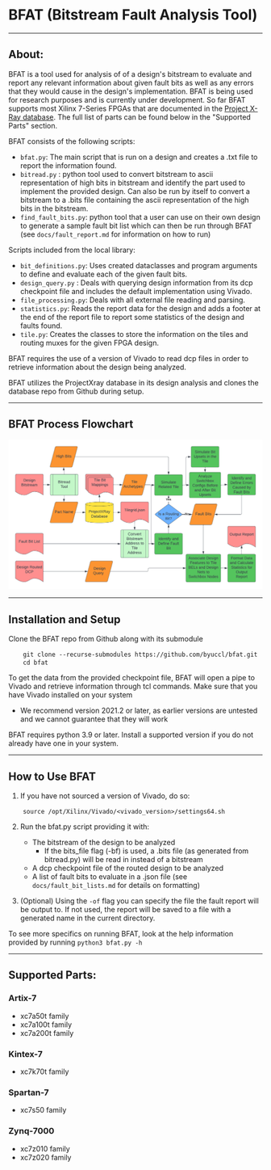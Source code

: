 # BFAT (Bitstream Fault Analysis Tool)

---

## About:

BFAT is a tool used for analysis of of a design's bitstream to evaluate and report any relevant information about given fault bits as well as any errors that they would cause in the design's implementation. BFAT is being used for research purposes and is currently under development. So far BFAT supports most Xilinx 7-Series FPGAs that are documented in the [Project X-Ray database](https://github.com/f4pga/prjxray-db). The full list of parts can be found below in the "Supported Parts" section. 

BFAT consists of the following scripts:

- `bfat.py`: The main script that is run on a design and creates a .txt file to report the information found.
- `bitread.py` : python tool used to convert bitstream to ascii representation of high bits in bitstream and identify the part used to implement the provided design. Can also be run by itself to convert a bitstream to a .bits file containing the ascii representation of the high bits in the bitstream.
- `find_fault_bits.py`: python tool that a user can use on their own design to generate a sample fault bit list which can then be run through BFAT (see `docs/fault_report.md` for information on how to run)

Scripts included from the local library:

- `bit_definitions.py`: Uses created dataclasses and program arguments to define and evaluate each of the given fault bits.
- `design_query.py` : Deals with querying design information from its dcp checkpoint file and includes the default implementation using Vivado.
- `file_processing.py`: Deals with all external file reading and parsing.
- `statistics.py`: Reads the report data for the design and adds a footer at the end of the report file to report some statistics of the design and faults found.
- `tile.py`: Creates the classes to store the information on the tiles and routing muxes for the given FPGA design.

BFAT requires the use of a version of Vivado to read dcp files in order to retrieve information about the design being analyzed.

BFAT utilizes the ProjectXray database in its design analysis and clones the database repo from Github during setup.

---

## BFAT Process Flowchart
![Image](./bfat_flowchart.png)

---

## Installation and Setup

Clone the BFAT repo from Github along with its submodule

```
    git clone --recurse-submodules https://github.com/byuccl/bfat.git
    cd bfat
```

To get the data from the provided checkpoint file, BFAT will open a pipe to Vivado and retrieve information through tcl commands. Make sure that you have Vivado installed on your system
* We recommend version 2021.2 or later, as earlier versions are untested and we cannot guarantee that they will work

BFAT requires python 3.9 or later. Install a supported version if you do not already have one in your system.

---

## How to Use BFAT

1. If you have not sourced a version of Vivado, do so:
```
    source /opt/Xilinx/Vivado/<vivado_version>/settings64.sh
```

2. Run the bfat.py script providing it with:
    - The bitstream of the design to be analyzed
        - If the bits_file flag (-bf) is used, a .bits file (as generated from bitread.py) will be read in instead of a bitstream
    - A dcp checkpoint file of the routed design to be analyzed
    - A list of fault bits to evaluate in a .json file (see `docs/fault_bit_lists.md` for details on formatting)

3. (Optional) Using the `-of` flag you can specify the file the fault report will be output to. If not used, the report will be saved to a file with a generated name in the current directory.

To see more specifics on running BFAT, look at the help information provided by running `python3 bfat.py -h`

---

## Supported Parts:

### Artix-7
- xc7a50t family
- xc7a100t family
- xc7a200t family

### Kintex-7
- xc7k70t family

### Spartan-7
- xc7s50 family

### Zynq-7000
- xc7z010 family
- xc7z020 family
